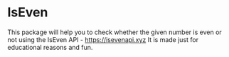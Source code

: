 # IsEven

This package will help you to check whether the given number is even or not using the IsEven API - https://isevenapi.xyz
It is made just for educational reasons and fun.

